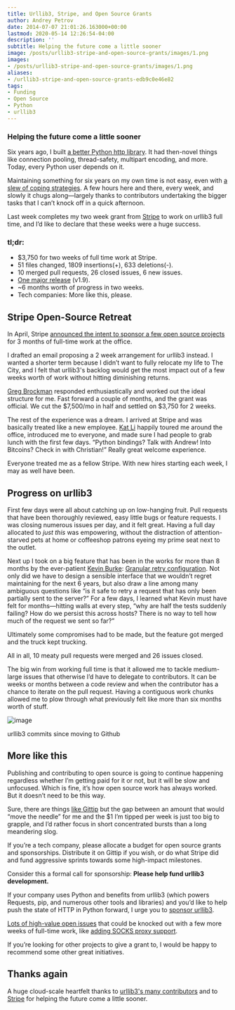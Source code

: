 ```yaml
---
title: Urllib3, Stripe, and Open Source Grants
author: Andrey Petrov
date: 2014-07-07 21:01:26.163000+00:00
lastmod: 2020-05-14 12:26:54-04:00
description: ''
subtitle: Helping the future come a little sooner
image: /posts/urllib3-stripe-and-open-source-grants/images/1.png
images:
- /posts/urllib3-stripe-and-open-source-grants/images/1.png
aliases:
- /urllib3-stripe-and-open-source-grants-edb9c0e46e82
tags:
- Funding
- Open Source
- Python
- urllib3
---
```

### Helping the future come a little sooner

Six years ago, I built [a better Python http library](https://github.com/shazow/urllib3). It had then-novel things like connection pooling, thread-safety, multipart encoding, and more. Today, every Python user depends on it.

Maintaining something for six years on my own time is not easy, even with [a slew of coping strategies](https://medium.com/@shazow/how-to-maintain-a-successful-open-source-project-aaa2a5437d3a). A few hours here and there, every week, and slowly it chugs along—largely thanks to contributors undertaking the bigger tasks that I can’t knock off in a quick afternoon.

Last week completes my two week grant from [Stripe](https://stripe.com/) to work on urllib3 full time, and I’d like to declare that these weeks were a huge success.

### tl;dr:

*   $3,750 for two weeks of full time work at Stripe.
*   51 files changed, 1809 insertions(+), 633 deletions(-).
*   10 merged pull requests, 26 closed issues, 6 new issues.
*   [One major release](http://pypi.python.org/pypi/urllib3#changes) (v1.9).
*   ~6 months worth of progress in two weeks.
*   Tech companies: More like this, please.

## Stripe Open-Source Retreat

In April, Stripe [announced the intent to sponsor a few open source projects](https://stripe.com/blog/stripe-open-source-retreat) for 3 months of full-time work at the office.

I drafted an email proposing a 2 week arrangement for urllib3 instead. I wanted a shorter term because I didn’t want to fully relocate my life to The City, and I felt that urllib3&#39;s backlog would get the most impact out of a few weeks worth of work without hitting diminishing returns.

[Greg Brockman](https://twitter.com/thegdb) responded enthusiastically and worked out the ideal structure for me. Fast forward a couple of months, and the grant was official. We cut the $7,500/mo in half and settled on $3,750 for 2 weeks.

The rest of the experience was a dream. I arrived at Stripe and was basically treated like a new employee. [Kat Li](https://twitter.com/kitchenettekat) happily toured me around the office, introduced me to everyone, and made sure I had people to grab lunch with the first few days. “Python bindings? Talk with Andrew! Into Bitcoins? Check in with Christian!” Really great welcome experience.

Everyone treated me as a fellow Stripe. With new hires starting each week, I may as well have been.

## Progress on urllib3

First few days were all about catching up on low-hanging fruit. Pull requests that have been thoroughly reviewed, easy little bugs or feature requests. I was closing numerous issues per day, and it felt great. Having a full day allocated to _just this_ was empowering, without the distraction of attention-starved pets at home or coffeeshop patrons eyeing my prime seat next to the outlet.

Next up I took on a big feature that has been in the works for more than 8 months by the ever-patient [Kevin Burke](http://twitter.com/kevinburke): [Granular retry configuration](https://github.com/shazow/urllib3/pull/326). Not only did we have to design a sensible interface that we wouldn’t regret maintaining for the next 6 years, but also draw a line among many ambiguous questions like “is it safe to retry a request that has only been partially sent to the server?” For a few days, I learned what Kevin must have felt for months—hitting walls at every step, “why are half the tests suddenly failing? How do we persist this across hosts? There is no way to tell how much of the request we sent so far?”

Ultimately some compromises had to be made, but the feature got merged and the truck kept trucking.

All in all, 10 meaty pull requests were merged and 26 issues closed.

The big win from working full time is that it allowed me to tackle medium-large issues that otherwise I’d have to delegate to contributors. It can be weeks or months between a code review and when the contributor has a chance to iterate on the pull request. Having a contiguous work chunks allowed me to plow through what previously felt like more than six months worth of stuff.




![image](/posts/urllib3-stripe-and-open-source-grants/images/1.png#layoutTextWidth)

urllib3 commits since moving to Github



## More like this

Publishing and contributing to open source is going to continue happening regardless whether I’m getting paid for it or not, but it will be slow and unfocused. Which is fine, it’s how open source work has always worked. But it doesn’t need to be this way.

Sure, there are things [like Gittip](https://www.gittip.com/shazow/) but the gap between an amount that would “move the needle” for me and the $1 I’m tipped per week is just too big to grapple, and I’d rather focus in short concentrated bursts than a long meandering slog.

If you’re a tech company, please allocate a budget for open source grants and sponsorships. Distribute it on Gittip if you wish, or do what Stripe did and fund aggressive sprints towards some high-impact milestones.

Consider this a formal call for sponsorship: **Please help fund urllib3 development.**

If your company uses Python and benefits from urllib3 (which powers Requests, pip, and numerous other tools and libraries) and you’d like to help push the state of HTTP in Python forward, I urge you to [sponsor urllib3](https://urllib3.readthedocs.org/en/latest/#sponsorship).

[Lots of high-value open issues](https://github.com/shazow/urllib3/issues?direction=desc&amp;sort=created&amp;state=open) that could be knocked out with a few more weeks of full-time work, like [adding SOCKS proxy support](https://github.com/shazow/urllib3/pull/284).

If you’re looking for other projects to give a grant to, I would be happy to recommend some other great initiatives.

## Thanks again

A huge cloud-scale heartfelt thanks to [urllib3&#39;s many contributors](https://github.com/shazow/urllib3/blob/master/CONTRIBUTORS.txt) and to [Stripe](https://stripe.com/) for helping the future come a little sooner.
